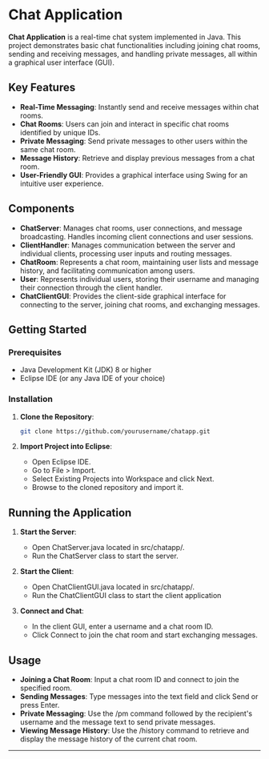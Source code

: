 # Chat Application

**Chat Application** is a real-time chat system implemented in Java. This project demonstrates basic chat functionalities including joining chat rooms, sending and receiving messages, and handling private messages, all within a graphical user interface (GUI).

## Key Features

- **Real-Time Messaging**: Instantly send and receive messages within chat rooms.
- **Chat Rooms**: Users can join and interact in specific chat rooms identified by unique IDs.
- **Private Messaging**: Send private messages to other users within the same chat room.
- **Message History**: Retrieve and display previous messages from a chat room.
- **User-Friendly GUI**: Provides a graphical interface using Swing for an intuitive user experience.

## Components

- **ChatServer**: Manages chat rooms, user connections, and message broadcasting. Handles incoming client connections and user sessions.
- **ClientHandler**: Manages communication between the server and individual clients, processing user inputs and routing messages.
- **ChatRoom**: Represents a chat room, maintaining user lists and message history, and facilitating communication among users.
- **User**: Represents individual users, storing their username and managing their connection through the client handler.
- **ChatClientGUI**: Provides the client-side graphical interface for connecting to the server, joining chat rooms, and exchanging messages.

## Getting Started

### Prerequisites

- Java Development Kit (JDK) 8 or higher
- Eclipse IDE (or any Java IDE of your choice)

### Installation

1. **Clone the Repository**:
   ```bash
   git clone https://github.com/yourusername/chatapp.git
   ```

2. **Import Project into Eclipse**:
   - Open Eclipse IDE.
   - Go to File > Import.
   - Select Existing Projects into Workspace and click Next.
   - Browse to the cloned repository and import it.

## Running the Application

1. **Start the Server**:
   - Open ChatServer.java located in src/chatapp/.
   - Run the ChatServer class to start the server.

2. **Start the Client**:
   - Open ChatClientGUI.java located in src/chatapp/.
   - Run the ChatClientGUI class to start the client application

3. **Connect and Chat**:
   - In the client GUI, enter a username and a chat room ID.
   - Click Connect to join the chat room and start exchanging messages.
  
## Usage

- **Joining a Chat Room**: Input a chat room ID and connect to join the specified room.
- **Sending Messages**: Type messages into the text field and click Send or press Enter.
- **Private Messaging**: Use the /pm command followed by the recipient's username and the message text to send private messages.
- **Viewing Message History**: Use the /history command to retrieve and display the message history of the current chat room.


---
